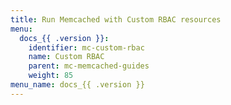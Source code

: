 ```yaml
---
title: Run Memcached with Custom RBAC resources
menu:
  docs_{{ .version }}:
    identifier: mc-custom-rbac
    name: Custom RBAC
    parent: mc-memcached-guides
    weight: 85
menu_name: docs_{{ .version }}
---
```

